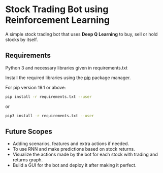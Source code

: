 # Stock Trading Bot using Reinforcement Learning

A simple stock trading bot that uses **Deep Q Learning** to buy, sell or hold stocks by itself.

## Requirements

Python 3 and necessary libraries given in requirements.txt 

Install the required libraries using the [pip](https://pip.pypa.io/en/stable/) package manager.

For pip version 19.1 or above:

~~~bash
pip install -r requirements.txt --user
~~~

or

~~~bash
pip3 install -r requirements.txt --user
~~~

## Future Scopes

* Adding scenarios, features and extra actions if needed. 
* To use RNN and make predictions based on stock returns.
* Visualize the actions made by the bot for each stock with trading and returns graph.
* Build a GUI for the bot and deploy it after making it perfect.